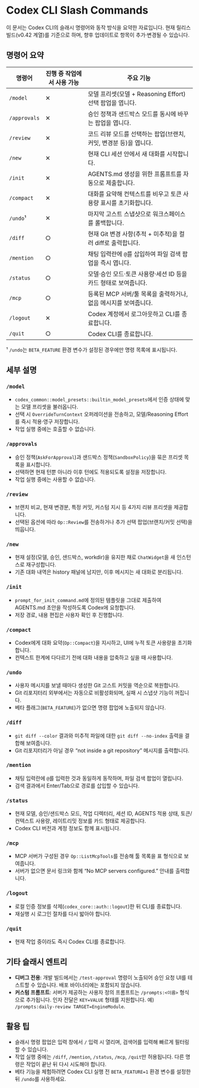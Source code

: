 # Codex CLI Slash Commands

이 문서는 Codex CLI의 슬래시 명령어와 동작 방식을 요약한 자료입니다. 현재 릴리스 빌드(v0.42 계열)를 기준으로 하며, 향후 업데이트로 항목이 추가·변경될 수 있습니다.

## 명령어 요약

| 명령어      | 진행 중 작업에서 사용 가능 | 주요 기능 |
| ----------- | -------------------------- | --------- |
| `/model`    | ✕                          | 모델 프리셋(모델 + Reasoning Effort) 선택 팝업을 엽니다. |
| `/approvals` | ✕                          | 승인 정책과 샌드박스 모드를 동시에 바꾸는 팝업을 엽니다. |
| `/review`    | ✕                          | 코드 리뷰 모드를 선택하는 팝업(브랜치, 커밋, 변경분 등)을 엽니다. |
| `/new`       | ✕                          | 현재 CLI 세션 안에서 새 대화를 시작합니다. |
| `/init`      | ✕                          | AGENTS.md 생성을 위한 프롬프트를 자동으로 제출합니다. |
| `/compact`   | ✕                          | 대화를 요약해 컨텍스트를 비우고 토큰 사용량 표시를 초기화합니다. |
| `/undo`¹     | ✕                          | 마지막 고스트 스냅샷으로 워크스페이스를 롤백합니다. |
| `/diff`      | ○                          | 현재 Git 변경 사항(추적 + 미추적)을 컬러 diff로 출력합니다. |
| `/mention`   | ○                          | 채팅 입력란에 `@`를 삽입하여 파일 검색 팝업을 즉시 엽니다. |
| `/status`    | ○                          | 모델·승인 모드·토큰 사용량·세션 ID 등을 카드 형태로 보여줍니다. |
| `/mcp`       | ○                          | 등록된 MCP 서버/툴 목록을 출력하거나, 없음 메시지를 보여줍니다. |
| `/logout`    | ✕                          | Codex 계정에서 로그아웃하고 CLI를 종료합니다. |
| `/quit`      | ○                          | Codex CLI를 종료합니다. |

¹ `/undo`는 `BETA_FEATURE` 환경 변수가 설정된 경우에만 명령 목록에 표시됩니다.

## 세부 설명

### `/model`
- `codex_common::model_presets::builtin_model_presets`에서 인증 상태에 맞는 모델 프리셋을 불러옵니다.
- 선택 시 `OverrideTurnContext` 오퍼레이션을 전송하고, 모델/Reasoning Effort를 즉시 적용·영구 저장합니다.
- 작업 실행 중에는 호출할 수 없습니다.

### `/approvals`
- 승인 정책(`AskForApproval`)과 샌드박스 정책(`SandboxPolicy`)을 묶은 프리셋 목록을 표시합니다.
- 선택하면 현재 턴뿐 아니라 이후 턴에도 적용되도록 설정을 저장합니다.
- 작업 실행 중에는 사용할 수 없습니다.

### `/review`
- 브랜치 비교, 현재 변경분, 특정 커밋, 커스텀 지시 등 4가지 리뷰 프리셋을 제공합니다.
- 선택된 옵션에 따라 `Op::Review`를 전송하거나 추가 선택 팝업(브랜치/커밋 선택)을 띄웁니다.

### `/new`
- 현재 설정(모델, 승인, 샌드박스, workdir)을 유지한 채로 `ChatWidget`을 새 인스턴스로 재구성합니다.
- 기존 대화 내역은 history 패널에 남지만, 이후 메시지는 새 대화로 분리됩니다.

### `/init`
- `prompt_for_init_command.md`에 정의된 템플릿을 그대로 제출하여 AGENTS.md 초안을 작성하도록 Codex에 요청합니다.
- 저장 경로, 내용 편집은 사용자 확인 후 진행합니다.

### `/compact`
- Codex에게 대화 요약(`Op::Compact`)을 지시하고, UI에 누적 토큰 사용량을 초기화합니다.
- 컨텍스트 한계에 다다르기 전에 대화 내용을 압축하고 싶을 때 사용합니다.

### `/undo`
- 사용자 메시지를 보낼 때마다 생성한 Git 고스트 커밋을 역순으로 복원합니다.
- Git 리포지터리 외부에서는 자동으로 비활성화되며, 실패 시 스냅샷 기능이 꺼집니다.
- 베타 플래그(`BETA_FEATURE`)가 없으면 명령 팝업에 노출되지 않습니다.

### `/diff`
- `git diff --color` 결과와 미추적 파일에 대한 `git diff --no-index` 출력을 결합해 보여줍니다.
- Git 리포지터리가 아닐 경우 “not inside a git repository” 메시지를 출력합니다.

### `/mention`
- 채팅 입력란에 `@`를 입력한 것과 동일하게 동작하며, 파일 검색 팝업이 열립니다.
- 검색 결과에서 Enter/Tab으로 경로를 삽입할 수 있습니다.

### `/status`
- 현재 모델, 승인/샌드박스 모드, 작업 디렉터리, 세션 ID, AGENTS 적용 상태, 토큰/컨텍스트 사용량, 레이트리밋 정보를 카드 형태로 제공합니다.
- Codex CLI 버전과 계정 정보도 함께 표시됩니다.

### `/mcp`
- MCP 서버가 구성된 경우 `Op::ListMcpTools`를 전송해 툴 목록을 표 형식으로 보여줍니다.
- 서버가 없으면 문서 링크와 함께 “No MCP servers configured.” 안내를 출력합니다.

### `/logout`
- 로컬 인증 정보를 삭제(`codex_core::auth::logout`)한 뒤 CLI를 종료합니다.
- 재실행 시 로그인 절차를 다시 밟아야 합니다.

### `/quit`
- 현재 작업 중이라도 즉시 Codex CLI를 종료합니다.

## 기타 슬래시 엔트리

- **디버그 전용**: 개발 빌드에서는 `/test-approval` 명령이 노출되어 승인 요청 UI를 테스트할 수 있습니다. 배포 바이너리에는 포함되지 않습니다.
- **커스텀 프롬프트**: 서버가 제공하는 사용자 정의 프롬프트는 `/prompts:<이름>` 형식으로 추가됩니다. 인자 전달은 `KEY=VALUE` 형태를 지원합니다. 예) `/prompts:daily-review TARGET=EngineModule`.

## 활용 팁

- 슬래시 명령 팝업은 입력 창에서 `/` 입력 시 열리며, 검색어를 입력해 빠르게 필터링할 수 있습니다.
- 작업 실행 중에는 `/diff`, `/mention`, `/status`, `/mcp`, `/quit`만 허용됩니다. 다른 명령은 작업이 끝난 뒤 다시 시도해야 합니다.
- 베타 기능을 체험하려면 Codex CLI 실행 전 `BETA_FEATURE=1` 환경 변수를 설정한 뒤 `/undo`를 사용하세요.


